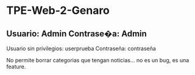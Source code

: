 # TPE-Web-2-Genaro

Usuario: Admin
Contrase�a: Admin
-----------
Usuario sin privilegios: userprueba
Contraseña: contraseña

No permite borrar categorias que tengan noticias... no es un bug, es una feature.

